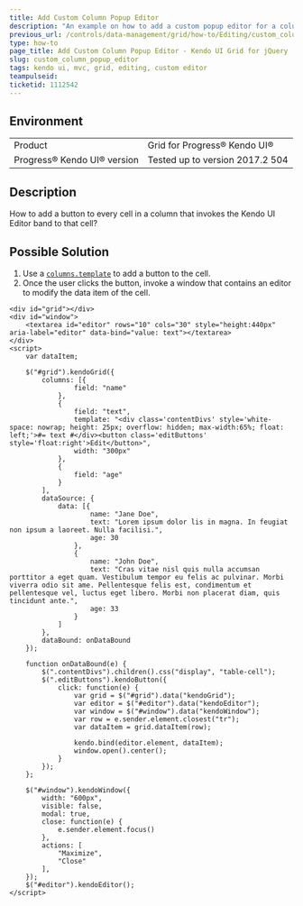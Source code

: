 ```yaml
---
title: Add Custom Column Popup Editor
description: "An example on how to add a custom popup editor for a column in the Kendo UI Grid."
previous_url: /controls/data-management/grid/how-to/Editing/custom_column_popup_editor
type: how-to
page_title: Add Custom Column Popup Editor - Kendo UI Grid for jQuery
slug: custom_column_popup_editor
tags: kendo ui, mvc, grid, editing, custom editor
teampulseid:
ticketid: 1112542
---
```


## Environment

<table>
 <tr>
  <td>Product</td>
  <td>Grid for Progress® Kendo UI®</td>
 </tr>
 <tr>
   <td>Progress® Kendo UI® version</td>
   <td>Tested up to version 2017.2 504</td>
  </tr>
</table>

## Description

How to add a button to every cell in a column that invokes the Kendo UI Editor band to that cell?

## Possible Solution

1. Use a [`columns.template`](/api/javascript/ui/grid/configuration/columns.template) to add a button to the cell.
1. Once the user clicks the button, invoke a window that contains an editor to modify the data item of the cell.

```dojo
<div id="grid"></div>
<div id="window">
    <textarea id="editor" rows="10" cols="30" style="height:440px" aria-label="editor" data-bind="value: text"></textarea>
</div>
<script>
    var dataItem;

    $("#grid").kendoGrid({
        columns: [{
                field: "name"
            },
            {
                field: "text",
                template: "<div class='contentDivs' style='white-space: nowrap; height: 25px; overflow: hidden; max-width:65%; float: left;'>#= text #</div><button class='editButtons' style='float:right'>Edit</button>",
                width: "300px"
            },
            {
                field: "age"
            }
        ],
        dataSource: {
            data: [{
                    name: "Jane Doe",
                    text: "Lorem ipsum dolor lis in magna. In feugiat non ipsum a laoreet. Nulla facilisi.",
                    age: 30
                },
                {
                    name: "John Doe",
                    text: "Cras vitae nisl quis nulla accumsan porttitor a eget quam. Vestibulum tempor eu felis ac pulvinar. Morbi viverra odio sit ame. Pellentesque felis est, condimentum et pellentesque vel, luctus eget libero. Morbi non placerat diam, quis tincidunt ante.",
                    age: 33
                }
            ]
        },
        dataBound: onDataBound
    });

    function onDataBound(e) {
        $(".contentDivs").children().css("display", "table-cell");
        $(".editButtons").kendoButton({
            click: function(e) {
                var grid = $("#grid").data("kendoGrid");
                var editor = $("#editor").data("kendoEditor");
                var window = $("#window").data("kendoWindow");
                var row = e.sender.element.closest("tr");
                var dataItem = grid.dataItem(row);

                kendo.bind(editor.element, dataItem);
                window.open().center();
            }
        });
    };

    $("#window").kendoWindow({
        width: "600px",
        visible: false,
        modal: true,
        close: function(e) {
            e.sender.element.focus()
        },
        actions: [
            "Maximize",
            "Close"
        ],
    });
    $("#editor").kendoEditor();
</script>
```
